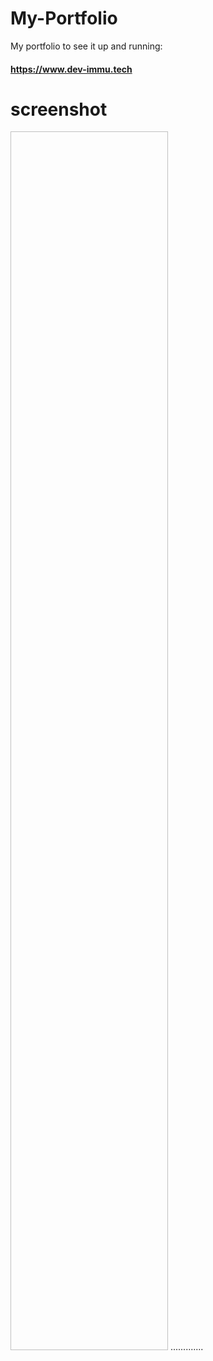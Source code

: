 # My-Portfolio

My portfolio to see it up and running:

#### https://www.dev-immu.tech

# screenshot
<img scr="portfolio.png" height=50% width= 50%>
.............
